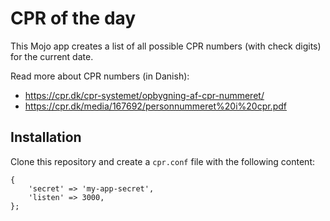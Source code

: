CPR of the day
==============

This Mojo app creates a list of all possible CPR numbers (with check digits) for the current date.

Read more about CPR numbers (in Danish):

* https://cpr.dk/cpr-systemet/opbygning-af-cpr-nummeret/
* https://cpr.dk/media/167692/personnummeret%20i%20cpr.pdf


Installation
------------

Clone this repository and create a `cpr.conf` file with the following content:

    {
        'secret' => 'my-app-secret',
        'listen' => 3000,
    };
